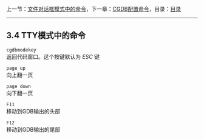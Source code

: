 上一节：[文件对话框模式中的命令](3.3.md)，下一章：[CGDB配置命令](4.0.md)，目录：[目录](SUMMARY.md)

----------

3.4 TTY模式中的命令
-----------------

`cgdbmodekey`  
返回代码窗口。这个按键默认为 *ESC* 键

`page up`  
向上翻一页

`page down`  
向下翻一页

`F11`  
移动到GDB输出的头部

`F12`  
移动到GDB输出的尾部
